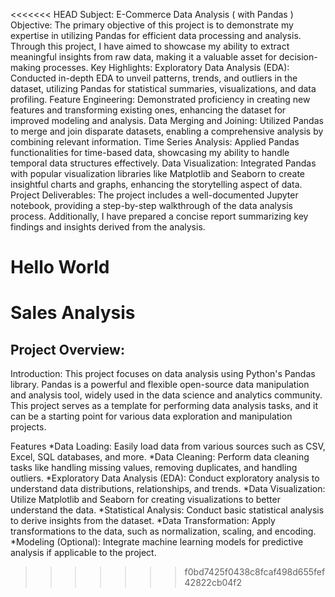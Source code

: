 <<<<<<< HEAD
Subject: E-Commerce Data Analysis ( with Pandas )
Objective:
The primary objective of this project is to demonstrate my expertise in utilizing Pandas for efficient data processing and analysis. Through this project, I have aimed to showcase my ability to extract meaningful insights from raw data, making it a valuable asset for decision-making processes.
Key Highlights:
Exploratory Data Analysis (EDA): Conducted in-depth EDA to unveil patterns, trends, and outliers in the dataset, utilizing Pandas for statistical summaries, visualizations, and data profiling.
Feature Engineering: Demonstrated proficiency in creating new features and transforming existing ones, enhancing the dataset for improved modeling and analysis.
Data Merging and Joining: Utilized Pandas to merge and join disparate datasets, enabling a comprehensive analysis by combining relevant information.
Time Series Analysis: Applied Pandas functionalities for time-based data, showcasing my ability to handle temporal data structures effectively.
Data Visualization: Integrated Pandas with popular visualization libraries like Matplotlib and Seaborn to create insightful charts and graphs, enhancing the storytelling aspect of data.
Project Deliverables:
The project includes a well-documented Jupyter notebook, providing a step-by-step walkthrough of the data analysis process. Additionally, I have prepared a concise report summarizing key findings and insights derived from the analysis.

Hello World
=======
# Sales Analysis

## Project Overview:

Introduction:
This project focuses on data analysis using Python's Pandas library. Pandas is a powerful and flexible open-source data manipulation and analysis tool, widely used in the data science and analytics community. This project serves as a template for performing data analysis tasks, and it can be a starting point for various data exploration and manipulation projects.

Features
*Data Loading: Easily load data from various sources such as CSV, Excel, SQL databases, and more.
*Data Cleaning: Perform data cleaning tasks like handling missing values, removing duplicates, and handling outliers.
*Exploratory Data Analysis (EDA): Conduct exploratory analysis to understand data distributions, relationships, and trends.
*Data Visualization: Utilize Matplotlib and Seaborn for creating visualizations to better understand the data.
*Statistical Analysis: Conduct basic statistical analysis to derive insights from the dataset.
*Data Transformation: Apply transformations to the data, such as normalization, scaling, and encoding.
*Modeling (Optional): Integrate machine learning models for predictive analysis if applicable to the project.
>>>>>>> f0bd7425f0438c8fcaf498d655fef42822cb04f2
